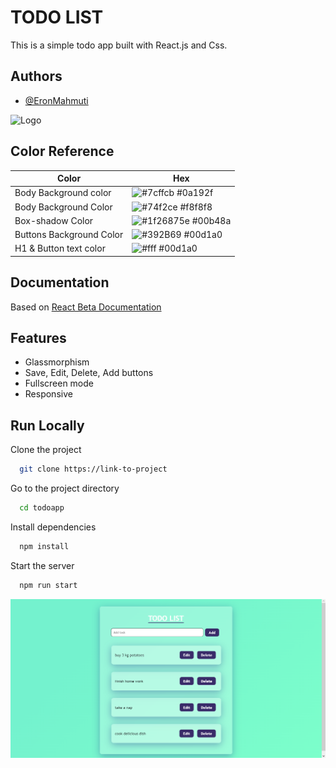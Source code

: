 
# TODO LIST

This is a simple todo app built with React.js and Css.


## Authors

- [@EronMahmuti](https://www.github.com/eronmahmuti)


![Logo](https://eronmahmuti.me/static/media/EM-header.b247cd70d74275a3f84e.png)
## Color Reference

| Color             | Hex                                                                |
| ----------------- | ------------------------------------------------------------------ |
| Body Background color | ![#7cffcb](https://via.placeholder.com/10/0a192f?text=+) #0a192f |
| Body Background Color | ![#74f2ce](https://via.placeholder.com/10/f8f8f8?text=+) #f8f8f8 |
| Box-shadow Color | ![#1f26875e](https://via.placeholder.com/10/00b48a?text=+) #00b48a |
| Buttons Background Color | ![#392B69](https://via.placeholder.com/10/00b48a?text=+) #00d1a0 |
| H1 & Button text color | ![#fff](https://via.placeholder.com/10/00b48a?text=+) #00d1a0 |


## Documentation

Based on
[React Beta Documentation](https://beta.reactjs.org)


## Features

- Glassmorphism
- Save, Edit, Delete, Add buttons
- Fullscreen mode
- Responsive


## Run Locally

Clone the project

```bash
  git clone https://link-to-project
```

Go to the project directory

```bash
  cd todoapp
```

Install dependencies

```bash
  npm install
```

Start the server

```bash
  npm run start
```

![Screenshot](./src/todoList.png)
